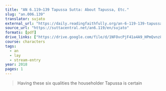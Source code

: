 ```yaml
---
title: "AN 6.119–139 Tapussa Sutta: About Tapussa, Etc."
slug: "an.006.139"
translator: sujato
external_url: "https://daily.readingfaithfully.org/an-6-119-139-tapussasutta-about-tapussa-etc/"
source_url: "https://suttacentral.net/an6.119/en/sujato"
formats: [pdf]
drive_links: ["https://drive.google.com/file/d/1NFOvcPjF41a4A9_HPmQvnz8QvFWa6n8P/view?usp=drivesdk"]
course: characters
tags:
  - an
  - lay
  - stream-entry
year: 2018
pages: 1
---
```


> Having these six qualities the householder Tapussa is certain
